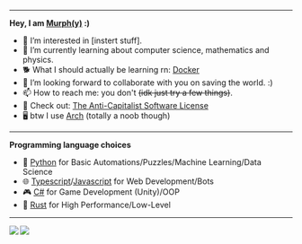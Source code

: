 
---

**Hey, I am [Murph(y)](https://strangegirlmurph.me) :)**
- 👀 I’m interested in [instert stuff]. 
- 🌱 I’m currently learning about computer science, mathematics and physics.
- 🐕 What I should actually be learning rn: [Docker](https://www.docker.com/)
- 💞️ I’m looking forward to collaborate with you on saving the world. :)
- 📫 How to reach me: you don't ~~(idk just try a few things)~~.
- 🦄 Check out: [The Anti-Capitalist Software License](https://anticapitalist.software/)
- 🖥️ btw I use [Arch](https://archlinux.org/) (totally a noob though)

---

**Programming language choices**
- 🐍 [Python](https://www.python.org/) for Basic Automations/Puzzles/Machine Learning/Data Science 
- 🌐 [Typescript](https://www.typescriptlang.org/)/[Javascript](https://developer.mozilla.org/en-US/docs/Web/JavaScript) for Web Development/Bots
- 🎮 [C#](https://learn.microsoft.com/en-us/dotnet/csharp/) for Game Development (Unity)/OOP
- 💾 [Rust](https://www.rust-lang.org/) for High Performance/Low-Level

---

<a align="center" href=https://github.com/anuraghazra/github-readme-stats>
  <img align="left" src="https://github-readme-stats.vercel.app/api?username=StrangeGirlMurph&theme=omni&hide_title=true&card_width=350" />
  <img align="center" src="https://github-readme-stats.vercel.app/api/top-langs/?username=StrangeGirlMurph&theme=omni&hide=Jupyter%20Notebook&custom_title=Languages&hide_title=true&layout=compact" />
</a>
